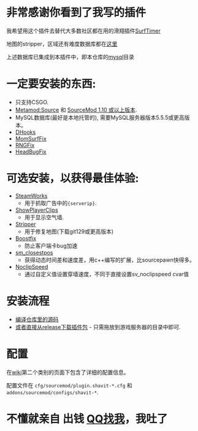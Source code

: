 # 非常感谢你看到了我写的插件

我希望用这个插件去替代大多数社区都在用的滑翔插件[SurfTimer](https://github.com/surftimer/Surftimer-Official)

地图的stripper，区域还有难度数据库都在[这里](https://github.com/Kyli3Boi/Surftimer-Official-Zones)

上述数据库已集成到本插件中，即本仓库的[mysql](https://github.com/Ciallo-Ani/surftimer/tree/surf/mysql)目录

# 一定要安装的东西:
* 只支持CSGO.
* [Metamod:Source](https://www.sourcemm.net/downloads.php?branch=stable) 和 [SourceMod 1.10 或以上版本](https://www.sourcemod.net/downloads.php?branch=stable).
* MySQL数据库(最好是本地托管的), 需要MySQL服务器版本5.5.5或更高版本。
* [DHooks](https://github.com/peace-maker/DHooks2/releases)
* [MomSurfFix](https://github.com/GAMMACASE/MomSurfFix)
* [RNGFix](https://github.com/jason-e/rngfix)
* [HeadBugFix](https://github.com/GAMMACASE/HeadBugFix)

# 可选安装，以获得最佳体验:
* [SteamWorks](https://forums.alliedmods.net/showthread.php?t=229556)
  * 用于抓取广告中的`{serverip}`.
* [ShowPlayerClips](https://forums.alliedmods.net/showthread.php?p=2661942)
  - 用于显示空气墙.
* [Stripper](http://www.bailopan.net/stripper/snapshots/1.2/)
  * 用于修复地图(下载git129或更高版本)
* [Boostfix](https://github.com/t5mat/boostfix)
  * 防止客户端卡bug加速
* [sm_closestpos](https://github.com/rtldg/sm_closestpos)
  * 获得动态时间差和速度差，用c++编写的扩展，比sourcepawn快得多。
* [NoclipSpeed](https://github.com/GAMMACASE/NoclipSpeed)
  * 通过自定义值设置穿墙速度，不同于直接设置sv_noclipspeed cvar值

# 安装流程

* [编译仓库里的源码](https://github.com/shavitush/bhoptimer/wiki/1.-Installation)
* [或者直接从release下载插件包](https://github.com/Ciallo-Ani/surftimer/releases) - 只需拖放到游戏服务器的目录中即可.

# 配置

在[wiki](https://github.com/shavitush/bhoptimer/wiki)第二个类别的页面下包含了详细的配置信息。

配置文件在 `cfg/sourcemod/plugin.shavit-*.cfg` 和 `addons/sourcemod/configs/shavit-*`.



# 不懂就亲自 **出钱** [QQ找我](https://wpa.qq.com/msgrd?v=3&uin=1593464801)，我吐了

